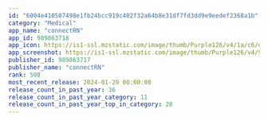 ```yaml
---
id: "6004e410507498e1fb24bcc919c402f32a64b8e31df7fd3dd9e9eedef2368a1b"
category: "Medical"
app_name: "connectRN"
app_id: 989863718
app_icon: https://is1-ssl.mzstatic.com/image/thumb/Purple126/v4/1a/c6/d6/1ac6d62d-29c8-7331-5aed-70bca82c1f2b/AppIcon-0-0-1x_U007emarketing-0-0-0-7-0-0-sRGB-0-0-0-GLES2_U002c0-512MB-85-220-0-0.png/1024x1024bb.png
app_screenshot: https://is1-ssl.mzstatic.com/image/thumb/Purple126/v4/9d/29/21/9d292110-3439-058c-9cd1-0a9bcb603e95/b8a5dfae-2a67-4c08-a573-32a91e6886eb_iPhone_6.5-4-fixed.png/1284x2778bb.png
publisher_id: 989863717
publisher_name: "connectRN"
rank: 508
most_recent_release: 2024-01-29 00:00:00
release_count_in_past_year: 36
release_count_in_past_year_category: 11
release_count_in_past_year_top_in_category: 20
---
```

